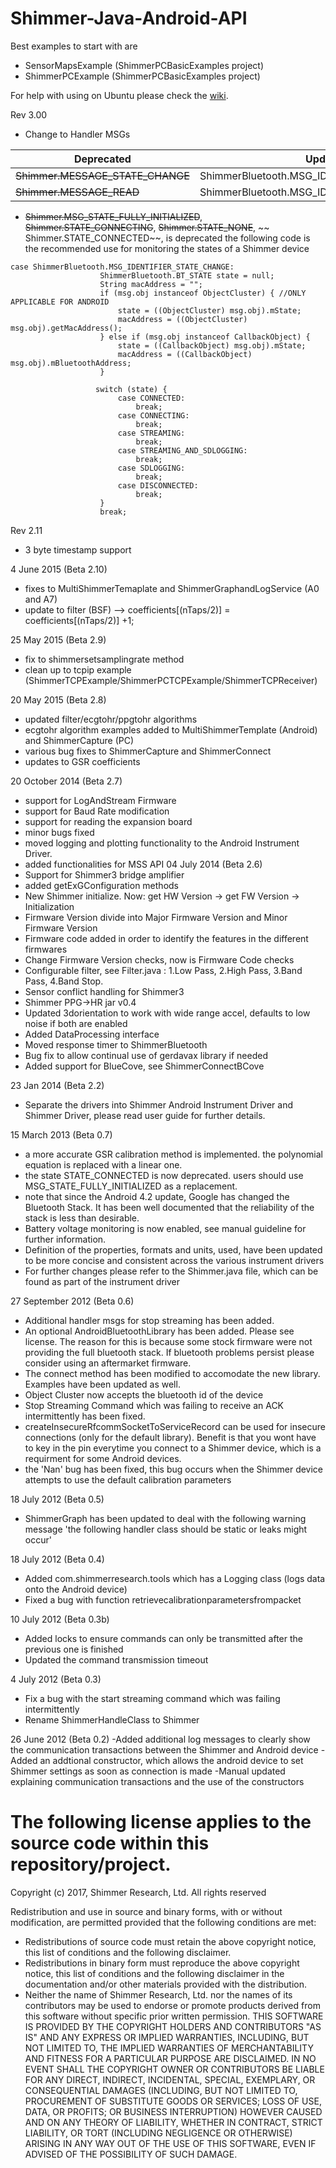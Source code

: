 # Shimmer-Java-Android-API

Best examples to start with are

* SensorMapsExample (ShimmerPCBasicExamples project)
* ShimmerPCExample (ShimmerPCBasicExamples project)

For help with using on Ubuntu please check
the [wiki](https://github.com/ShimmerEngineering/Shimmer-Java-Android-API/wiki).

Rev 3.00

- Change to Handler MSGs

| Deprecated                       | Updated                                      |
|----------------------------------|----------------------------------------------|
| ~~Shimmer.MESSAGE_STATE_CHANGE~~ | ShimmerBluetooth.MSG_IDENTIFIER_STATE_CHANGE |
| ~~Shimmer.MESSAGE_READ~~         | ShimmerBluetooth.MSG_IDENTIFIER_DATA_PACKET  |

- ~~Shimmer.MSG_STATE_FULLY_INITIALIZED~~, ~~Shimmer.STATE_CONNECTING~~, ~~Shimmer.STATE_NONE~~, ~~
  Shimmer.STATE_CONNECTED~~, is deprecated the following code is the recommended use for monitoring
  the states of a
  Shimmer device

```
case ShimmerBluetooth.MSG_IDENTIFIER_STATE_CHANGE:
                    ShimmerBluetooth.BT_STATE state = null;
                    String macAddress = "";
                    if (msg.obj instanceof ObjectCluster) { //ONLY APPLICABLE FOR ANDROID
                        state = ((ObjectCluster) msg.obj).mState;
                        macAddress = ((ObjectCluster) msg.obj).getMacAddress();
                    } else if (msg.obj instanceof CallbackObject) {
                        state = ((CallbackObject) msg.obj).mState;
                        macAddress = ((CallbackObject) msg.obj).mBluetoothAddress;
                    }

                   switch (state) {
                        case CONNECTED:
                            break;
                        case CONNECTING:
                            break;
                        case STREAMING:
                            break;
                        case STREAMING_AND_SDLOGGING:
                            break;
                        case SDLOGGING:
                            break;
                        case DISCONNECTED:
                            break;
                    }
                    break;

```

Rev 2.11

- 3 byte timestamp support

4 June 2015 (Beta 2.10)

- fixes to MultiShimmerTemaplate and ShimmerGraphandLogService (A0 and A7)
- update to filter (BSF) --> coefficients[(nTaps/2)] = coefficients[(nTaps/2)] +1;

25 May 2015 (Beta 2.9)

- fix to shimmersetsamplingrate method
- clean up to tcpip example (ShimmerTCPExample/ShimmerPCTCPExample/ShimmerTCPReceiver)

20 May 2015 (Beta 2.8)

- updated filter/ecgtohr/ppgtohr algorithms
- ecgtohr algorithm examples added to MultiShimmerTemplate (Android) and ShimmerCapture (PC)
- various bug fixes to ShimmerCapture and ShimmerConnect
- updates to GSR coefficients

20 October 2014 (Beta 2.7)

- support for LogAndStream Firmware
- support for Baud Rate modification
- support for reading the expansion board
- minor bugs fixed
- moved logging and plotting functionality to the Android Instrument Driver.
- added functionalities for MSS API
  04 July 2014 (Beta 2.6)
- Support for Shimmer3 bridge amplifier
- added getExGConfiguration methods
- New Shimmer initialize. Now: get HW Version -> get FW Version -> Initialization
- Firmware Version divide into Major Firmware Version and Minor Firmware Version
- Firmware code added in order to identify the features in the different firmwares
- Change Firmware Version checks, now is Firmware Code checks
- Configurable filter, see Filter.java : 1.Low Pass, 2.High Pass, 3.Band Pass, 4.Band Stop.
- Sensor conflict handling for Shimmer3
- Shimmer PPG->HR jar v0.4
- Updated 3dorientation to work with wide range accel, defaults to low noise if both are enabled
- Added DataProcessing interface
- Moved response timer to ShimmerBluetooth
- Bug fix to allow continual use of gerdavax library if needed
- Added support for BlueCove, see ShimmerConnectBCove

23 Jan 2014 (Beta 2.2)

- Separate the drivers into Shimmer Android Instrument Driver and Shimmer Driver, please read user
  guide for further
  details.

15 March 2013 (Beta 0.7)

- a more accurate GSR calibration method is implemented. the polynomial equation is replaced with a
  linear one.
- the state STATE_CONNECTED is now deprecated. users should use MSG_STATE_FULLY_INITIALIZED as a
  replacement.
- note that since the Android 4.2 update, Google has changed the Bluetooth Stack. It has been well
  documented that the
  reliability of the stack is less than desirable.
- Battery voltage monitoring is now enabled, see manual guideline for further information.
- Definition of the properties, formats and units, used, have been updated to be more concise and
  consistent across the
  various instrument drivers
- For further changes please refer to the Shimmer.java file, which can be found as part of the
  instrument driver

27 September 2012 (Beta 0.6)

- Additional handler msgs for stop streaming has been added.
- An optional AndroidBluetoothLibrary has been added. Please see license. The reason for this is
  because some stock
  firmware were not providing the full bluetooth stack. If bluetooth problems persist please
  consider using an
  aftermarket firmware.
- The connect method has been modified to accomodate the new library. Examples have been updated as
  well.
- Object Cluster now accepts the bluetooth id of the device
- Stop Streaming Command which was failing to receive an ACK intermittently has been fixed.
- createInsecureRfcommSocketToServiceRecord can be used for insecure connections (only for the
  default library). Benefit
  is that you wont have to key in the pin everytime you connect to a Shimmer device, which is a
  requirment for some
  Android devices.
- the 'Nan' bug has been fixed, this bug occurs when the Shimmer device attempts to use the default
  calibration
  parameters

18 July 2012 (Beta 0.5)

- ShimmerGraph has been updated to deal with the following warning message 'the following handler
  class should be static
  or leaks might occur'

18 July 2012 (Beta 0.4)

- Added com.shimmerresearch.tools which has a Logging class (logs data onto the Android device)
- Fixed a bug with function retrievecalibrationparametersfrompacket

10 July 2012 (Beta 0.3b)

- Added locks to ensure commands can only be transmitted after the previous one is finished
- Updated the command transmission timeout

4 July 2012 (Beta 0.3)

- Fix a bug with the start streaming command which was failing intermittently
- Rename ShimmerHandleClass to Shimmer

26 June 2012 (Beta 0.2)
-Added additional log messages to clearly show the communication transactions between the Shimmer
and Android device
-Added an addtional constructor, which allows the android device to set Shimmer settings as soon as
connection is made
-Manual updated explaining communication transactions and the use of the constructors

# The following license applies to the source code within this repository/project.

Copyright (c) 2017, Shimmer Research, Ltd. All rights reserved

Redistribution and use in source and binary forms, with or without modification, are permitted
provided that the
following conditions are met:

* Redistributions of source code must retain the above copyright
  notice, this list of conditions and the following disclaimer.
* Redistributions in binary form must reproduce the above
  copyright notice, this list of conditions and the following
  disclaimer in the documentation and/or other materials provided
  with the distribution.
* Neither the name of Shimmer Research, Ltd. nor the names of its
  contributors may be used to endorse or promote products derived
  from this software without specific prior written permission.
  THIS SOFTWARE IS PROVIDED BY THE COPYRIGHT HOLDERS AND CONTRIBUTORS "AS IS" AND ANY EXPRESS OR
  IMPLIED WARRANTIES,
  INCLUDING, BUT NOT LIMITED TO, THE IMPLIED WARRANTIES OF MERCHANTABILITY AND FITNESS FOR A
  PARTICULAR PURPOSE ARE
  DISCLAIMED. IN NO EVENT SHALL THE COPYRIGHT OWNER OR CONTRIBUTORS BE LIABLE FOR ANY DIRECT,
  INDIRECT, INCIDENTAL,
  SPECIAL, EXEMPLARY, OR CONSEQUENTIAL DAMAGES (INCLUDING, BUT NOT LIMITED TO, PROCUREMENT OF
  SUBSTITUTE GOODS OR
  SERVICES; LOSS OF USE, DATA, OR PROFITS; OR BUSINESS INTERRUPTION) HOWEVER CAUSED AND ON ANY
  THEORY OF LIABILITY,
  WHETHER IN CONTRACT, STRICT LIABILITY, OR TORT (INCLUDING NEGLIGENCE OR OTHERWISE) ARISING IN ANY
  WAY OUT OF THE USE
  OF THIS SOFTWARE, EVEN IF ADVISED OF THE POSSIBILITY OF SUCH DAMAGE.
 
